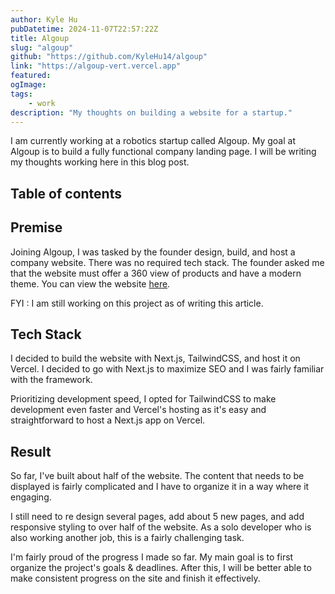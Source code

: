 ```yaml
---
author: Kyle Hu
pubDatetime: 2024-11-07T22:57:22Z
title: Algoup
slug: "algoup"
github: "https://github.com/KyleHu14/algoup"
link: "https://algoup-vert.vercel.app"
featured:
ogImage:
tags:
    - work
description: "My thoughts on building a website for a startup."
---
```


I am currently working at a robotics startup called Algoup. My goal at Algoup is to build a fully functional company landing page. I will be writing my thoughts working here in this blog post.

<!-- ![AstroPaper v4](/assets/test.png) -->

## Table of contents

## Premise

Joining Algoup, I was tasked by the founder design, build, and host a company website. There was no required tech stack. The founder asked me that the website must offer a 360 view of products and have a modern theme. You can view the website [here](https://algoup-vert.vercel.app/).

FYI : I am still working on this project as of writing this article.

## Tech Stack

I decided to build the website with Next.js, TailwindCSS, and host it on Vercel. I decided to go with Next.js to maximize SEO and I was fairly familiar with the framework.

Prioritizing development speed, I opted for TailwindCSS to make development even faster and Vercel's hosting as it's easy and straightforward to host a Next.js app on Vercel.

## Result

So far, I've built about half of the website. The content that needs to be displayed is fairly complicated and I have to organize it in a way where it engaging.

I still need to re design several pages, add about 5 new pages, and add responsive styling to over half of the website. As a solo developer who is also working another job, this is a fairly challenging task.

I'm fairly proud of the progress I made so far. My main goal is to first organize the project's goals & deadlines. After this, I will be better able to make consistent progress on the site and finish it effectively.
